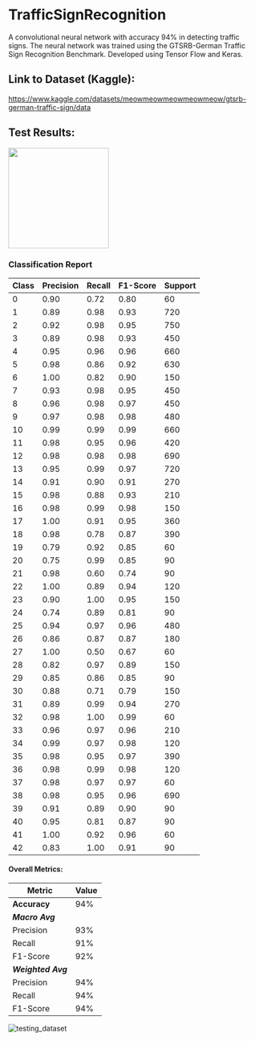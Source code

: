 # TrafficSignRecognition
 A convolutional neural network with accuracy 94% in detecting traffic signs.
 The neural network was trained using the GTSRB-German Traffic Sign Recognition Benchmark.
 Developed using Tensor Flow and Keras.

## Link to Dataset (Kaggle):
 https://www.kaggle.com/datasets/meowmeowmeowmeowmeow/gtsrb-german-traffic-sign/data
  
## Test Results:
 <img src="https://img.shields.io/badge/Accuracy-94.18%25-brightgreen" width="200"/>



### Classification Report

| Class | Precision | Recall | F1-Score | Support |
|-------|-----------|--------|----------|---------|
| 0     | 0.90      | 0.72   | 0.80     | 60      |
| 1     | 0.89      | 0.98   | 0.93     | 720     |
| 2     | 0.92      | 0.98   | 0.95     | 750     |
| 3     | 0.89      | 0.98   | 0.93     | 450     |
| 4     | 0.95      | 0.96   | 0.96     | 660     |
| 5     | 0.98      | 0.86   | 0.92     | 630     |
| 6     | 1.00      | 0.82   | 0.90     | 150     |
| 7     | 0.93      | 0.98   | 0.95     | 450     |
| 8     | 0.96      | 0.98   | 0.97     | 450     |
| 9     | 0.97      | 0.98   | 0.98     | 480     |
| 10    | 0.99      | 0.99   | 0.99     | 660     |
| 11    | 0.98      | 0.95   | 0.96     | 420     |
| 12    | 0.98      | 0.98   | 0.98     | 690     |
| 13    | 0.95      | 0.99   | 0.97     | 720     |
| 14    | 0.91      | 0.90   | 0.91     | 270     |
| 15    | 0.98      | 0.88   | 0.93     | 210     |
| 16    | 0.98      | 0.99   | 0.98     | 150     |
| 17    | 1.00      | 0.91   | 0.95     | 360     |
| 18    | 0.98      | 0.78   | 0.87     | 390     |
| 19    | 0.79      | 0.92   | 0.85     | 60      |
| 20    | 0.75      | 0.99   | 0.85     | 90      |
| 21    | 0.98      | 0.60   | 0.74     | 90      |
| 22    | 1.00      | 0.89   | 0.94     | 120     |
| 23    | 0.90      | 1.00   | 0.95     | 150     |
| 24    | 0.74      | 0.89   | 0.81     | 90      |
| 25    | 0.94      | 0.97   | 0.96     | 480     |
| 26    | 0.86      | 0.87   | 0.87     | 180     |
| 27    | 1.00      | 0.50   | 0.67     | 60      |
| 28    | 0.82      | 0.97   | 0.89     | 150     |
| 29    | 0.85      | 0.86   | 0.85     | 90      |
| 30    | 0.88      | 0.71   | 0.79     | 150     |
| 31    | 0.89      | 0.99   | 0.94     | 270     |
| 32    | 0.98      | 1.00   | 0.99     | 60      |
| 33    | 0.96      | 0.97   | 0.96     | 210     |
| 34    | 0.99      | 0.97   | 0.98     | 120     |
| 35    | 0.98      | 0.95   | 0.97     | 390     |
| 36    | 0.98      | 0.99   | 0.98     | 120     |
| 37    | 0.98      | 0.97   | 0.97     | 60      |
| 38    | 0.98      | 0.95   | 0.96     | 690     |
| 39    | 0.91      | 0.89   | 0.90     | 90      |
| 40    | 0.95      | 0.81   | 0.87     | 90      |
| 41    | 1.00      | 0.92   | 0.96     | 60      |
| 42    | 0.83      | 1.00   | 0.91     | 90      |

#### Overall Metrics:

| Metric           | Value  |
|------------------|--------|
| **Accuracy**     | 94%    |
| ***Macro Avg***    |        |
| Precision        | 93%    |
| Recall           | 91%    |
| F1-Score         | 92%    |
| ***Weighted Avg*** |        |
| Precision        | 94%    |
| Recall           | 94%    |
| F1-Score         | 94%    |






![testing_dataset](https://github.com/user-attachments/assets/f9ebe3b3-7b0e-4e3a-9a73-2aa3c67a0e59)

